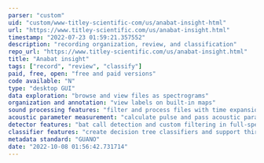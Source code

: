 ```yaml
---
parser: "custom"
uid: "custom/www-titley-scientific-com/us/anabat-insight-html"
url: "https://www.titley-scientific.com/us/anabat-insight.html"
timestamp: "2022-07-23 01:59:21.357552"
description: "recording organization, review, and classification"
repo_url: "https://www.titley-scientific.com/us/anabat-insight.html"
title: "Anabat insight"
tags: ["record", "review", "classify"]
paid, free, open: "free and paid versions"
code available: "N"
type: "desktop GUI"
data exploration: "browse and view files as spectrograms"
organization and annotation: "view labels on built-in maps"
sound processing features: "filter and process files with time expansion, pitch shift, etc."
acoustic parameter measurement: "calculate pulse and pass acoustic parameters, e.g. max frequency"
detector features: "bat call detection and custom filtering in full-spectrum and zero-crossing recordings"
classifier features: "create decision tree classifiers and support third-party ID algorithms"
metadata standard: "GUANO"
date: "2022-10-08 01:56:42.731714"
---
```

